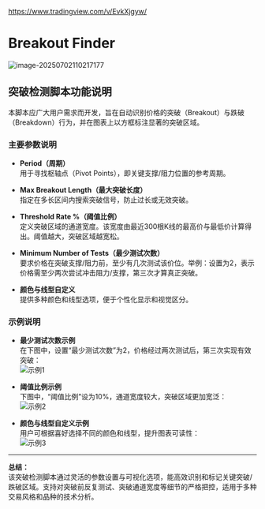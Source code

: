 https://www.tradingview.com/v/EvkXjgyw/

# Breakout Finder

![image-20250702110217177](https://pkuxiaohou.oss-cn-beijing.aliyuncs.com/img/202507021102253.png)

## 突破检测脚本功能说明

本脚本应广大用户需求而开发，旨在自动识别价格的突破（Breakout）与跌破（Breakdown）行为，并在图表上以方框标注显著的突破区域。

### 主要参数说明

- **Period（周期）**  
  用于寻找枢轴点（Pivot Points），即关键支撑/阻力位置的参考周期。

- **Max Breakout Length（最大突破长度）**  
  指定在多长区间内搜索突破信号，防止过长或无效突破。

- **Threshold Rate %（阈值比例）**  
  定义突破区域的通道宽度。该宽度由最近300根K线的最高价与最低价计算得出。阈值越大，突破区域越宽松。

- **Minimum Number of Tests（最少测试次数）**  
  要求价格在突破支撑/阻力前，至少有几次测试该价位。举例：设置为2，表示价格需至少两次尝试冲击阻力/支撑，第三次才算真正突破。

- **颜色与线型自定义**  
  提供多种颜色和线型选项，便于个性化显示和视觉区分。

### 示例说明

- **最少测试次数示例**  
  在下图中，设置“最少测试次数”为2，价格经过两次测试后，第三次实现有效突破：  
  ![示例1](https://www.tradingview.com/x/LkrwnORh/)

- **阈值比例示例**  
  下图中，“阈值比例”设为10%，通道宽度较大，突破区域更加宽泛：  
  ![示例2](https://www.tradingview.com/x/ZzGVRncy/)

- **颜色与线型自定义示例**  
  用户可根据喜好选择不同的颜色和线型，提升图表可读性：  
  ![示例3](https://www.tradingview.com/x/ge0gIQ5B/)

---

**总结：**  
该突破检测脚本通过灵活的参数设置与可视化选项，能高效识别和标记关键突破/跌破区域。支持对突破前反复测试、突破通道宽度等细节的严格把控，适用于多种交易风格和品种的技术分析。